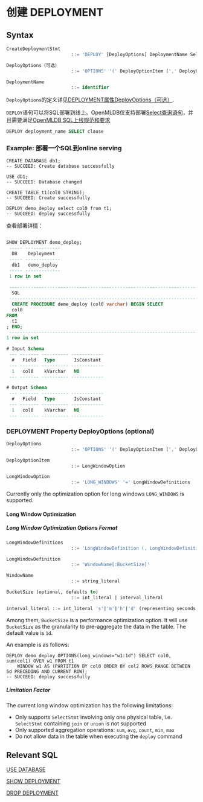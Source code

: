 # 创建 DEPLOYMENT

## Syntax

```sql
CreateDeploymentStmt
						::= 'DEPLOY' [DeployOptions] DeploymentName SelectStmt

DeployOptions（可选）
						::= 'OPTIONS' '(' DeployOptionItem (',' DeployOptionItem)* ')'

DeploymentName
						::= identifier
```
`DeployOptions`的定义详见[DEPLOYMENT属性DeployOptions（可选）](#DEPLOYMENT属性DeployOptions（可选）).

`DEPLOY`语句可以将SQL部署到线上。OpenMLDB仅支持部署[Select查询语句](../dql/SELECT_STATEMENT.md)，并且需要满足[OpenMLDB SQL上线规范和要求](../deployment_manage/ONLINE_SERVING_REQUIREMENTS.md)

```SQL
DEPLOY deployment_name SELECT clause
```

### Example: 部署一个SQL到online serving

```sqlite
CREATE DATABASE db1;
-- SUCCEED: Create database successfully

USE db1;
-- SUCCEED: Database changed

CREATE TABLE t1(col0 STRING);
-- SUCCEED: Create successfully

DEPLOY demo_deploy select col0 from t1;
-- SUCCEED: deploy successfully
```

查看部署详情：

```sql

SHOW DEPLOYMENT demo_deploy;
 ----- ------------- 
  DB    Deployment   
 ----- ------------- 
  db1   demo_deploy  
 ----- ------------- 
 1 row in set
 
 ---------------------------------------------------------------------------------- 
  SQL                                                                               
 ---------------------------------------------------------------------------------- 
  CREATE PROCEDURE deme_deploy (col0 varchar) BEGIN SELECT
  col0
FROM
  t1
; END;  
 ---------------------------------------------------------------------------------- 
1 row in set

# Input Schema
 --- ------- ---------- ------------ 
  #   Field   Type       IsConstant  
 --- ------- ---------- ------------ 
  1   col0    kVarchar   NO          
 --- ------- ---------- ------------ 

# Output Schema
 --- ------- ---------- ------------ 
  #   Field   Type       IsConstant  
 --- ------- ---------- ------------ 
  1   col0    kVarchar   NO          
 --- ------- ---------- ------------ 
```


### DEPLOYMENT Property DeployOptions (optional)

```sql
DeployOptions
						::= 'OPTIONS' '(' DeployOptionItem (',' DeployOptionItem)* ')'

DeployOptionItem
						::= LongWindowOption

LongWindowOption
						::= 'LONG_WINDOWS' '=' LongWindowDefinitions
```
Currently only the optimization option for long windows `LONG_WINDOWS` is supported.

#### Long Window Optimization
##### Long Window Optimization Options Format
```sql
LongWindowDefinitions
						::= 'LongWindowDefinition (, LongWindowDefinition)*'

LongWindowDefinition
						::= 'WindowName[:BucketSize]'

WindowName
						::= string_literal

BucketSize (optional, defaults to)
						::= int_literal | interval_literal

interval_literal ::= int_literal 's'|'m'|'h'|'d' (representing seconds, minutes, hours, days)
```
Among them, `BucketSize` is a performance optimization option. It will use `BucketSize` as the granularity to pre-aggregate the data in the table. The default value is `1d`.

An example is as follows:
```sqlite
DEPLOY demo_deploy OPTIONS(long_windows="w1:1d") SELECT col0, sum(col1) OVER w1 FROM t1
    WINDOW w1 AS (PARTITION BY col0 ORDER BY col2 ROWS_RANGE BETWEEN 5d PRECEDING AND CURRENT ROW);
-- SUCCEED: deploy successfully
```

##### Limitation Factor

The current long window optimization has the following limitations:
- Only supports `SelectStmt` involving only one physical table, i.e. `SelectStmt` containing `join` or `union` is not supported
- Only supported aggregation operations: `sum`, `avg`, `count`, `min`, `max`
- Do not allow data in the table when executing the `deploy` command

## Relevant SQL

[USE DATABASE](../ddl/USE_DATABASE_STATEMENT.md)

[SHOW DEPLOYMENT](../deployment_manage/SHOW_DEPLOYMENT.md)

[DROP DEPLOYMENT](../deployment_manage/DROP_DEPLOYMENT_STATEMENT.md)

